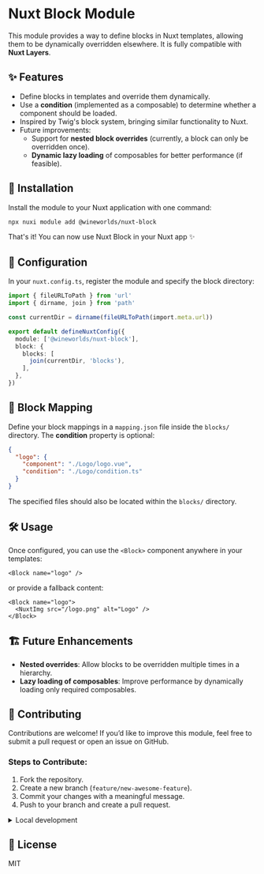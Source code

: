 # Nuxt Block Module

This module provides a way to define blocks in Nuxt templates, allowing them to be dynamically overridden elsewhere. It is fully compatible with **Nuxt Layers**.

## ✨ Features

- Define blocks in templates and override them dynamically.
- Use a **condition** (implemented as a composable) to determine whether a component should be loaded.
- Inspired by Twig's block system, bringing similar functionality to Nuxt.
- Future improvements:
  - Support for **nested block overrides** (currently, a block can only be overridden once).
  - **Dynamic lazy loading** of composables for better performance (if feasible).

## 🚀 Installation

Install the module to your Nuxt application with one command:

```sh
npx nuxi module add @wineworlds/nuxt-block
```

That's it! You can now use Nuxt Block in your Nuxt app ✨

## 🔧 Configuration

In your `nuxt.config.ts`, register the module and specify the block directory:

```ts
import { fileURLToPath } from 'url'
import { dirname, join } from 'path'

const currentDir = dirname(fileURLToPath(import.meta.url))

export default defineNuxtConfig({
  module: ['@wineworlds/nuxt-block'],
  block: {
    blocks: [
      join(currentDir, 'blocks'),
    ],
  },
})
```

## 📂 Block Mapping

Define your block mappings in a `mapping.json` file inside the `blocks/` directory. The **condition** property is optional:

```json
{
  "logo": {
    "component": "./Logo/logo.vue",
    "condition": "./Logo/condition.ts"
  }
}
```

The specified files should also be located within the `blocks/` directory.

## 🛠 Usage

Once configured, you can use the `<Block>` component anywhere in your templates:

```vue
<Block name="logo" />
```

or provide a fallback content:

```vue
<Block name="logo">
  <NuxtImg src="/logo.png" alt="Logo" />
</Block>
```

## 🏗 Future Enhancements

- **Nested overrides**: Allow blocks to be overridden multiple times in a hierarchy.
- **Lazy loading of composables**: Improve performance by dynamically loading only required composables.

## 🤝 Contributing

Contributions are welcome! If you’d like to improve this module, feel free to submit a pull request or open an issue on GitHub.

### Steps to Contribute:
1. Fork the repository.
2. Create a new branch (`feature/new-awesome-feature`).
3. Commit your changes with a meaningful message.
4. Push to your branch and create a pull request.

<details>
  <summary>Local development</summary>
  
  ```bash
  # Install dependencies
  pnpm install
  
  # Generate type stubs
  pnpm dev:prepare
  
  # Develop with the playground
  pnpm dev
  
  # Build the playground
  pnpm dev:build
  
  # Run ESLint
  pnpm lint
  
  # Run Vitest
  pnpm test
  pnpm test:watch
  
  # Release new version
  pnpm release
  ```

</details>

## 📜 License

MIT

